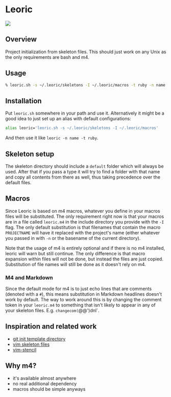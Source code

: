 # Leoric

![](http://i.imgur.com/yXshPER.png)

## Overview
Project initialization from skeleton files. This should just work on any Unix
as the only requirements are bash and m4.

## Usage

```bash
% leoric.sh -s ~/.leoric/skeletons -I ~/.leoric/macros -t ruby -n name
```

## Installation

Put `leoric.sh` somewhere in your path and use it. Alternatively it might be a
good idea to just set up an alias with default configurations:

```bash
alias leoric='leoric.sh -s ~/.leoric/skeletons -I ~/.leoric/macros'
```

And then use it like `leoric -n name -t ruby`.

## Skeleton setup

The skeleton directory should include a `default` folder which will always be
used. After that if you pass a type it will try to find a folder with that
name and copy all contents from there as well, thus taking precedence over the
default files.

## Macros

Since Leoric is based on m4 macros, whatever you define in your macros files
will be substituted. The only requirement right now is that your macros are in
a file called `leoric.m4` in the include directory you provide with the `-I`
flag. The only default substitution is that filenames that contain the macro
`PROJECTNAME` will have it replaced with the project's name (either whatever
you passed in with `-n` or the basename of the current directory).

Note that the usage of m4 is entirely optional and if there is no m4
installed, leoric will warn but still continue. The only difference is that
macro expansion within files will not be done, but instead the files are just
copied. Substitution of file names will still be done as it doesn't rely on
m4.

### M4 and Markdown
Since the default mode for m4 is to just echo lines that are comments (denoted
with a `#`), this means substitution in Markdown headlines doesn't work by
default. The way to work around this is by changing the comment token in your
`leoric.m4` to something that isn't likely to appear in any of your skeleton
files. E.g. `changecom(`@@')dnl`.

## Inspiration and related work

- [git init template directory](http://git-scm.com/docs/git-init)
- [vim skeleton files](http://vimdoc.sourceforge.net/htmldoc/autocmd.html#skeleton)
- [vim-stencil](https://github.com/mrtazz/vim-stencil)

## Why m4?

- it's available almost anywhere
- no real additional dependency
- macros should be simple anyways



